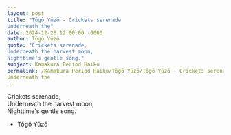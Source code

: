 ```yaml
---
layout: post
title: "Tōgō Yūzō - Crickets serenade  
Underneath the"
date: 2024-12-28 12:00:00 -0000
author: Tōgō Yūzō
quote: "Crickets serenade,  
Underneath the harvest moon,  
Nighttime's gentle song."
subject: Kamakura Period Haiku
permalink: /Kamakura Period Haiku/Tōgō Yūzō/Tōgō Yūzō - Crickets serenade  
Underneath the
---
```


Crickets serenade,  
Underneath the harvest moon,  
Nighttime's gentle song.

- Tōgō Yūzō
